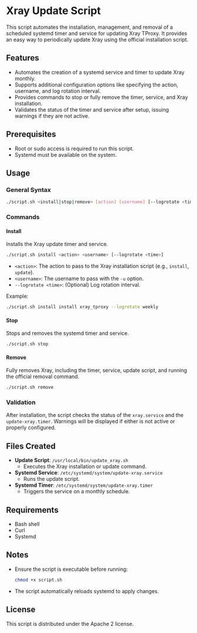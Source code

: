 # Xray Update Script

This script automates the installation, management, and removal of a scheduled systemd timer and service for updating Xray TProxy. It provides an easy way to periodically update Xray using the official installation script.

## Features

- Automates the creation of a systemd service and timer to update Xray monthly.
- Supports additional configuration options like specifying the action, username, and log rotation interval.
- Provides commands to stop or fully remove the timer, service, and Xray installation.
- Validates the status of the timer and service after setup, issuing warnings if they are not active.

## Prerequisites

- Root or sudo access is required to run this script.
- Systemd must be available on the system.

## Usage

### General Syntax
```bash
./script.sh <install|stop|remove> [action] [username] [--logrotate <time>]
```

### Commands

#### Install
Installs the Xray update timer and service.

```bash
./script.sh install <action> <username> [--logrotate <time>]
```

- `<action>`: The action to pass to the Xray installation script (e.g., `install`, `update`).
- `<username>`: The username to pass with the `-u` option.
- `--logrotate <time>`: (Optional) Log rotation interval.

Example:
```bash
./script.sh install install xray_tproxy --logrotate weekly
```

#### Stop
Stops and removes the systemd timer and service.

```bash
./script.sh stop
```

#### Remove
Fully removes Xray, including the timer, service, update script, and running the official removal command.

```bash
./script.sh remove
```

### Validation
After installation, the script checks the status of the `xray.service` and the `update-xray.timer`. Warnings will be displayed if either is not active or properly configured.

## Files Created

- **Update Script**: `/usr/local/bin/update_xray.sh`
  - Executes the Xray installation or update command.
- **Systemd Service**: `/etc/systemd/system/update-xray.service`
  - Runs the update script.
- **Systemd Timer**: `/etc/systemd/system/update-xray.timer`
  - Triggers the service on a monthly schedule.

## Requirements

- Bash shell
- Curl
- Systemd

## Notes

- Ensure the script is executable before running:
  ```bash
  chmod +x script.sh
  ```
- The script automatically reloads systemd to apply changes.

## License

This script is distributed under the Apache 2 license.
